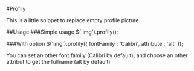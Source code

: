#Profily

This is a little snippet to replace empty profile picture.

##Usage
###Simple usage
    $('img').profily();

###With option
	$('img').profily({
		fontFamily    : 'Calibri',
		attribute     : 'alt'
	});

You can set an other font family (Calibri by default), and choose an other attribut to get the fullname (alt by default)